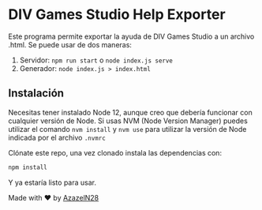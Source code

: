 # DIV Games Studio Help Exporter

Este programa permite exportar la ayuda de DIV Games Studio a un archivo .html. Se puede
usar de dos maneras:

1. Servidor: `npm run start` o `node index.js serve`
2. Generador: `node index.js > index.html`

## Instalación

Necesitas tener instalado Node 12, aunque creo que debería funcionar con cualquier versión de Node. Si usas NVM (Node Version Manager) puedes utilizar el comando `nvm install` y `nvm use` para utilizar la versión de Node indicada por el archivo `.nvmrc`
 
Clónate este repo, una vez clonado instala las dependencias con:

```sh
npm install
```

Y ya estaría listo para usar.

Made with :heart: by [AzazelN28](https://github.com/AzazelN28)
